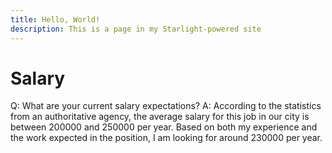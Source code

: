 ```yaml
---
title: Hello, World!
description: This is a page in my Starlight-powered site
---
```


# Salary

Q: What are your current salary expectations?
A: According to the statistics from an authoritative agency, the average salary for this job in our city is between 200000 and 250000 per year. Based on both my experience and the work expected in the position, I am looking for around 230000 per year.
